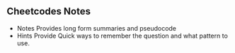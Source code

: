 ## Cheetcodes Notes


- Notes Provides long form summaries and pseudocode
- Hints Provide Quick ways to remember the question and what pattern to use. 
